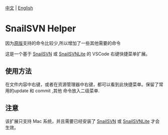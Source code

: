 [中文](./README_zh.md) | [English](./README.md)
# SnailSVN Helper
因为[原版](https://marketplace.visualstudio.com/items?itemName=Zlorn.snail-svn-helper)支持的命令比较少,所以增加了一些其他需要的命令

这是一个基于 [SnailSVN](https://apps.apple.com/cn/app/snailsvn/id847259925) 或 [SnailSVNLite](https://apps.apple.com/cn/app/snailsvn/id1063090543) 的 VSCode 右键快捷菜单扩展。



## 使用方法
在文件内容中右键，或者在资源管理器中右键，都可以看到此快捷菜单。保留了常用的update 和 commit ,其他 命令放入二级菜单.


## 注意
该扩展只支持 Mac 系统，并且需要已经安装了 [SnailSVN](https://apps.apple.com/cn/app/snailsvn/id847259925) 或 [SnailSVNLite](https://apps.apple.com/cn/app/snailsvn/id1063090543) 才会生效。  
